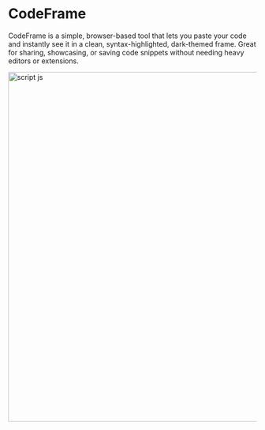 # CodeFrame
CodeFrame is a simple, browser-based tool that lets you paste your code and instantly see it in a clean, syntax-highlighted, dark-themed frame. Great for sharing, showcasing, or saving code snippets without needing heavy editors or extensions.


<img width="1080" height="708" alt="script js" src="https://github.com/user-attachments/assets/81f9c907-1f5b-4941-8c07-ec8127c40f76" />
